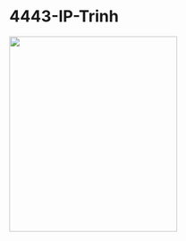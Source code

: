 # 4443-IP-Trinh

<img src="https://user-images.githubusercontent.com/24967218/60849925-a3733d80-a1b2-11e9-8d51-cbea3f3c4b02.png" height="350" width="300">

